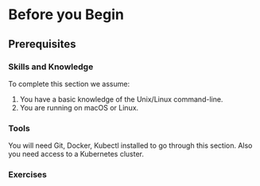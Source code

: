 # Before you Begin

## Prerequisites

### Skills and Knowledge

To complete this section we assume:

1. You have a basic knowledge of the Unix/Linux command-line.
2. You are running on macOS or Linux.

### Tools

You will need Git, Docker, Kubectl installed to go through this section. Also you need access to a Kubernetes cluster.

### Exercises
